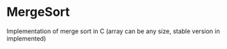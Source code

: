 # MergeSort
Implementation of merge sort in C (array can be any size, stable version in implemented)
